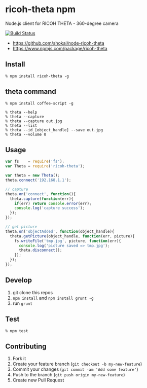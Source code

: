 # ricoh-theta npm
Node.js client for RICOH THETA - 360-degree camera

[![Build Status](https://travis-ci.org/shokai/node-ricoh-theta.svg?branch=master)](https://travis-ci.org/shokai/node-ricoh-theta)

- https://github.com/shokai/node-ricoh-theta
- https://www.npmjs.com/package/ricoh-theta


## Install

    % npm install ricoh-theta -g


## theta command

    % npm install coffee-script -g

    % theta --help
    % theta --capture
    % theta --capture out.jpg
    % theta --list
    % theta --id [object_handle] --save out.jpg
    % theta --volume 0


## Usage

```javascript
var fs    = require('fs');
var Theta = require('ricoh-theta');

var theta = new Theta();
theta.connect('192.168.1.1');

// capture
theta.on('connect', function(){
  theta.capture(function(err){
    if(err) return console.error(err);
    console.log('capture success');
  });
});

// get picture
theta.on('objectAdded', function(object_handle){
  theta.getPicture(object_handle, function(err, picture){
    fs.writeFile('tmp.jpg', picture, function(err){
      console.log('picture saved => tmp.jpg');
      theta.disconnect();
    });
  });
});
```

## Develop

1. git clone this repos
2. `npm install` and `npm install grunt -g`
3. run `grunt`

## Test

    % npm test


## Contributing

1. Fork it
2. Create your feature branch (`git checkout -b my-new-feature`)
3. Commit your changes (`git commit -am 'Add some feature'`)
4. Push to the branch (`git push origin my-new-feature`)
5. Create new Pull Request
